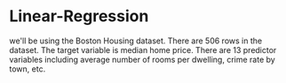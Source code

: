 # Linear-Regression
we'll be using the Boston Housing dataset. There are 506 rows in the dataset. The target variable is median home price. There are 13 predictor variables including average number of rooms per dwelling, crime rate by town, etc.
